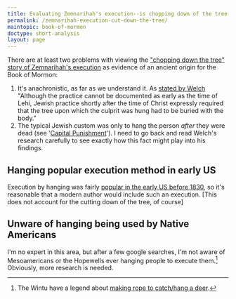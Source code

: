 ```yaml
---
title: Evaluating Zemnarihah's execution--is chopping down of the tree evidence favoring an ancient Book of Mormon?
permalink: /zemnarihah-execution-cut-down-the-tree/
maintopic: book-of-mormon
doctype: short-analysis
layout: page
---
```


There are at least two problems with viewing the ["chopping down the tree" story of Zemnarihah's execution](https://knowhy.bookofmormoncentral.org/content/why-did-the-people-cut-down-the-tree-after-hanging-zemnarihah) as evidence of an ancient origin for the Book of Mormon:

1.  It's anachronistic, as far as we understand it.  As [stated by Welch](https://knowhy.bookofmormoncentral.org/content/why-did-the-people-cut-down-the-tree-after-hanging-zemnarihah) "Although the practice cannot be documented as early as the time of Lehi, Jewish practice shortly after the time of Christ expressly required that the tree upon which the culprit was hung had to be buried with the body."
2. The typical Jewish custom was only to hang the person *after* they were dead (see '[Capital Punishment](http://www.jewishencyclopedia.com/articles/4005-capital-punishment)').  I need to go back and read Welch's research carefully to see exactly how this fact might play into his findings.

## Hanging popular execution method in early US

Execution by hanging was fairly [popular in the early US before 1830](https://en.wikipedia.org/wiki/Hanging_in_the_United_States#1776_%E2%80%93_1830), so it's reasonable that a modern author would include such an execution.  [This does not account for the cutting down of the tree, of course]

## Unware of hanging being used by Native Americans

I'm no expert in this area, but after a few google searches, I'm not aware of Mesoamericans or the Hopewells ever hanging people to execute them.[^hanging_deer]  Obviously, more research is needed.

[^hanging_deer]: The Wintu have a legend about [making rope to catch/hang a deer](https://www.firstpeople.us/FP-Html-Legends/About_Rope-Wintu.html).

